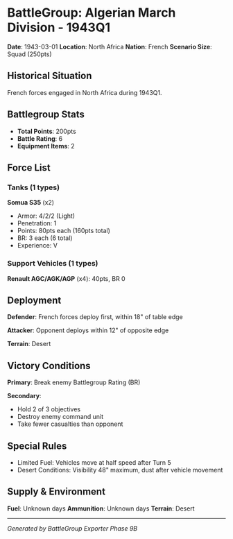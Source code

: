 # BattleGroup: Algerian March Division - 1943Q1

**Date**: 1943-03-01
**Location**: North Africa
**Nation**: French
**Scenario Size**: Squad (250pts)

## Historical Situation

French forces engaged in North Africa during 1943Q1.

## Battlegroup Stats

- **Total Points**: 200pts
- **Battle Rating**: 6
- **Equipment Items**: 2

## Force List

### Tanks (1 types)

**Somua S35** (x2)
- Armor: 4/2/2 (Light)
- Penetration: 1
- Points: 80pts each (160pts total)
- BR: 3 each (6 total)
- Experience: V

### Support Vehicles (1 types)

**Renault AGC/AGK/AGP** (x4): 40pts, BR 0

## Deployment

**Defender**: French forces deploy first, within 18" of table edge

**Attacker**: Opponent deploys within 12" of opposite edge

**Terrain**: Desert

## Victory Conditions

**Primary**: Break enemy Battlegroup Rating (BR)

**Secondary**:
- Hold 2 of 3 objectives
- Destroy enemy command unit
- Take fewer casualties than opponent

## Special Rules

- Limited Fuel: Vehicles move at half speed after Turn 5
- Desert Conditions: Visibility 48" maximum, dust after vehicle movement

## Supply & Environment

**Fuel**: Unknown days
**Ammunition**: Unknown days
**Terrain**: Desert

---

*Generated by BattleGroup Exporter Phase 9B*
